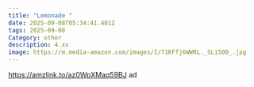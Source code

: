 ```yaml
---
title: "Lemonade "
date: 2025-09-08T05:34:41.401Z
tags: 2025-09-08
Category: other
description: 4.xx
image: https://m.media-amazon.com/images/I/71KFfj6WWRL._SL1500_.jpg
---
```

https://amzlink.to/az0WpXMaq59BJ ad